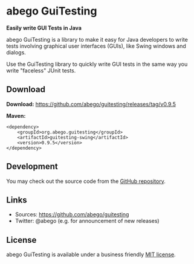 # abego GuiTesting 
 
__Easily write GUI Tests in Java__

abego GuiTesting is a library to make it easy for Java developers 
to write tests involving graphical user interfaces (GUIs), like 
Swing windows and dialogs.

Use the GuiTesting library to quickly write GUI tests in the same way 
you write "faceless" JUnit tests.

## Download

__Download:__ https://github.com/abego/guitesting/releases/tag/v0.9.5

__Maven:__

```
<dependency>
    <groupId>org.abego.guitesting</groupId>
    <artifactId>guitesting-swing</artifactId>
    <version>0.9.5</version>
</dependency>
```

## Development

You may check out the source code from the [GitHub repository](https://github.com/abego/guitesting).


## Links

- Sources: https://github.com/abego/guitesting
- Twitter: @abego (e.g. for announcement of new releases)

## License

abego GuiTesting is available under a business friendly [MIT license](https://www.abego-software.de/legal/mit-license.html).
